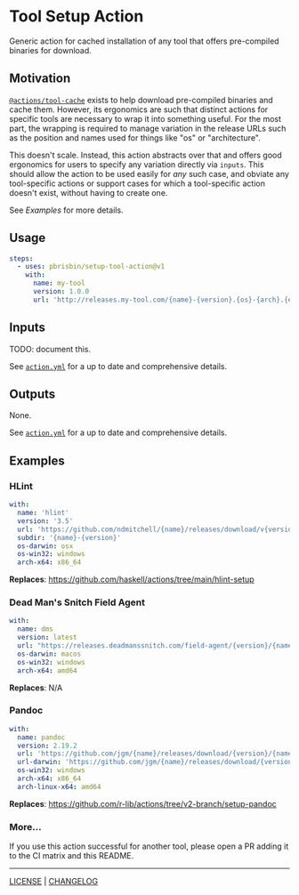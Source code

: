# Tool Setup Action

Generic action for cached installation of any tool that offers pre-compiled
binaries for download.

## Motivation

[`@actions/tool-cache`][tc] exists to help download pre-compiled binaries and
cache them. However, its ergonomics are such that distinct actions for specific
tools are necessary to wrap it into something useful. For the most part, the
wrapping is required to manage variation in the release URLs such as the
position and names used for things like "os" or "architecture".

[tc]: https://github.com/actions/toolkit/tree/main/packages/tool-cache

This doesn't scale. Instead, this action abstracts over that and offers good
ergonomics for users to specify any variation directly via `inputs`. This should
allow the action to be used easily for *any* such case, and obviate any
tool-specific actions or support cases for which a tool-specific action doesn't
exist, without having to create one.

See _Examples_ for more details.

## Usage

```yaml
steps:
  - uses: pbrisbin/setup-tool-action@v1
    with:
      name: my-tool
      version: 1.0.0
      url: 'http://releases.my-tool.com/{name}-{version}.{os}-{arch}.{ext}'
```

## Inputs

TODO: document this.

See [`action.yml`](./action.yml) for a up to date and comprehensive details.

## Outputs

None.

See [`action.yml`](./action.yml) for a up to date and comprehensive details.

## Examples

### HLint

```yaml
with:
  name: 'hlint'
  version: '3.5'
  url: 'https://github.com/ndmitchell/{name}/releases/download/v{version}/{name}-{version}-{arch}-{os}.{ext}'
  subdir: '{name}-{version}'
  os-darwin: osx
  os-win32: windows
  arch-x64: x86_64
```

**Replaces**: https://github.com/haskell/actions/tree/main/hlint-setup

### Dead Man's Snitch Field Agent

```yaml
with:
  name: dms
  version: latest
  url: "https://releases.deadmanssnitch.com/field-agent/{version}/{name}_{os}_{arch}.{ext}"
  os-darwin: macos
  os-win32: windows
  arch-x64: amd64
```

**Replaces**: N/A

### Pandoc

```yaml
with:
  name: pandoc
  version: 2.19.2
  url: 'https://github.com/jgm/{name}/releases/download/{version}/{name}-{version}-{arch}-{os}.{ext}'
  url-darwin: 'https://github.com/jgm/{name}/releases/download/{version}/{name}-{version}-macOS.zip'
  os-win32: windows
  arch-x64: x86_64
  arch-linux-x64: amd64
```

**Replaces**: https://github.com/r-lib/actions/tree/v2-branch/setup-pandoc

### More...

If you use this action successful for another tool, please open a PR adding it
to the CI matrix and this README.

---

[LICENSE](./LICENSE) | [CHANGELOG](./CHANGELOG.md)

